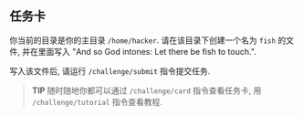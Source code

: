 ## 任务卡

你当前的目录是你的主目录 `/home/hacker`. 请在该目录下创建一个名为 `fish` 的文件, 并在里面写入 "And so God intones: Let there be fish to touch.".

写入该文件后, 请运行 `/challenge/submit` 指令提交任务.

> **TIP** 随时随地你都可以通过 `/challenge/card` 指令查看任务卡, 用 `/challenge/tutorial` 指令查看教程.

